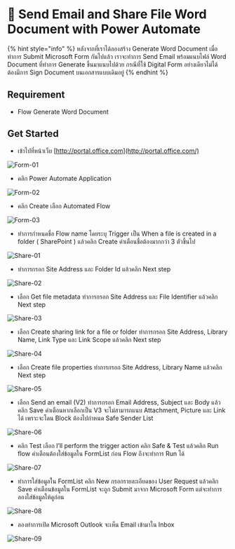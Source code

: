 # 🤖 Send Email and Share File Word Document with Power Automate

{% hint style="info" %}
หลังจากที่เราได้ลองสร้าง Generate Word Document เมื่อทำการ Submit Microsoft Form กันไปแล้ว เราจะทำการ Send Email พร้อมแนบไฟล์ Word Document ที่ทำการ Generate ขึ้นมาแนบไปด้วย กรณีที่ใช้ Digital Form อย่างเดียวไม่ได้ ต้องมีการ Sign Document บนเอกสารแบบเดิมอยู่
{% endhint %}

## **Requirement**

* Flow Generate Word Document

## **Get Started**

* เข้าไปที่หน้าเว็บ [http://portal.office.com](http://portal.office.com/)

![Form-01](../../.gitbook/assets/form-01.jpg)

* &#x20;คลิก Power Automate Application

![Form-02](../../.gitbook/assets/form-02.png)

* คลิก Create เลือก Automated Flow

![Form-03](../../.gitbook/assets/form-03.png)

* ทำการกำหนดชื่อ Flow name โดยระบุ Trigger เป็น When a file is created in a folder ( SharePoint ) แล้วคลิก Create คำเตือนชื่อต้องมากกว่า 3 ตัวขึ้นไป

![Share-01](../../.gitbook/assets/share-01.png)

* ทำการกรอก Site Address และ Folder Id แล้วคลิก Next step

![Share-02](../../.gitbook/assets/share-02.png)

* เลือก Get file metadata ทำการกรอก Site Address และ File Identifier แล้วคลิก Next step

![Share-03](../../.gitbook/assets/share-03.png)

* เลือก Create sharing link for a file or folder ทำการกรอก Site Address, Library Name, Link Type และ Link Scope แล้วคลิก Next step

![Share-04](../../.gitbook/assets/share-04.png)

* เลือก Create file properties ทำการกรอก Site Address, Library Name แล้วคลิก Next step

![Share-05](../../.gitbook/assets/share-05.png)

* เลือก Send an email (V2) ทำการกรอก Email Address, Subject และ Body แล้วคลิก Save คำเตือนหากเลือกเป็น V3 จะไม่สามารถแนบ Attachment, Picture และ Link ได้ เพราะจะโดน Block ต้องไปกำหนด Safe Sender List

![Share-06](../../.gitbook/assets/share-06.png)

* คลิก Test เลือก I’ll perform the trigger action คลิก Safe & Test แล้วคลิก Run flow คำเตือนต้องใส่ข้อมูลใน FormList ก่อน Flow ถึงจะทำการ Run ได้

![Share-07](<../../.gitbook/assets/share-07 (1).png>)

* ทำการใส่ข้อมูลใน FormList คลิก New กรอกรายละเอียดของ User Request แล้วคลิก Save คำเตือนข้อมูลใน FormList จะถูก Submit มาจาก Microsoft Form แต่จะทำการลองใส่ข้อมูลให้ดูก่อน

![Share-08](../../.gitbook/assets/share-08.png)

* ลองทำการเปิด Microsoft Outlook จะเห็น Email เข้ามาใน Inbox

![Share-09](../../.gitbook/assets/share-09.png)
